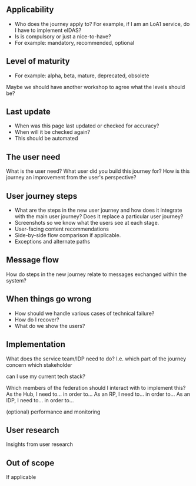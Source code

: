 

## Applicability

- Who does the journey apply to? For example, if I am an LoA1 service, do I have to implement eIDAS?
- Is is compulsory or just a nice-to-have?
- For example: mandatory, recommended, optional

## Level of maturity

- For example: alpha, beta, mature, deprecated, obsolete

Maybe we should have another workshop to agree what the levels should be?

## Last update

- When was this page last updated or checked for accuracy?
- When will it be checked again?
- This should be automated

## The user need

What is the user need? What user did you build this  journey for? How is this journey an improvement from the user's perspective?

## User journey steps

- What are the steps in the new user journey and how does it integrate with the main user journey? Does it replace a particular user journey?
- Screenshots so we know what the users see at each stage.
- User-facing content recommendations
- Side-by-side flow comparison if applicable.
- Exceptions and alternate paths

## Message flow

How do steps in the new journey relate to messages exchanged within the system?

## When things go wrong

- How should we handle various cases of technical failure?
- How do I recover?
- What do we show the users?

## Implementation

What does the service team/IDP need to do?
I.e. which part of the journey concern which stakeholder

can I use my current tech stack?

Which members of the federation should I interact with to implement this?
As the Hub, I need to... in order to...
As an RP, I need to... in order to...
As an IDP, I need to... in order to...


(optional) performance and monitoring

## User research

Insights from user research

## Out of scope

If applicable
